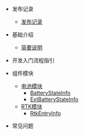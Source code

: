- 发布记录 
	- [发布记录](note/发布记录.md) 

- 基础介绍
	- [简要说明](base/SDK简要说明.md)

- 开发入门流程指引

- 组件模块  
	- [电池模块](component/BatteryManager.md)
		- [BatteryStateInfo](component/BatteryStateInfo.md)
		- [ExtBatteryStateInfo](component/ExtBatteryStateInfo.md)
	- [RTK模块](component/RTKManager.md)  
		- [RtkEntryInfo](component/RtkEntryInfo.md)

- 常见问题


